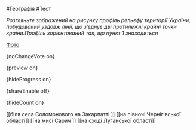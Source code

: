 #Географія #Тест

*Розгляньте зображений на рисунку профіль рельєфу території України, побудований уздовж лінії, що з’єднує дві протилежні крайні точки країни.Профіль зорієнтований так, що пункт 1 знаходиться*

[Фото](https://zno.osvita.ua//doc/images/znotest/126/12661/17.jpg)

{noChangeVote on}

{preview on}

{hideProgress on}

{shareEnable off}

{hideCount on}

[[біля села Соломонового на Закарпатті ]]
[[на півночі Чернігівської області]]
[[на мисі Сарич ]]
[[на сході Луганської області]]
